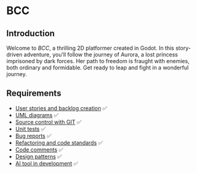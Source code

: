 # BCC

## Introduction
Welcome to $BCC$, a thrilling 2D platformer created in Godot. In this story-driven adventure, you’ll follow the journey of Aurora, a lost princess imprisoned by dark forces. Her path to freedom is fraught with enemies, both ordinary and formidable. Get ready to leap and fight in a wonderful journey.

## Requirements
- [User stories and backlog creation](https://github.com/Mex777/BCC/wiki/User-stories) :white_check_mark: 
- [UML diagrams](https://github.com/Mex777/BCC/wiki/UML-diagrams) :white_check_mark: 
- [Source control with GIT](https://github.com/Mex777/BCC/wiki/Source-Control) :white_check_mark:
- [Unit tests](https://github.com/Mex777/BCC/wiki/Unit-tests) :white_check_mark:
- [Bug reports](https://github.com/Mex777/BCC/wiki/Bug-reports) :white_check_mark:
- [Refactoring and code standards](https://github.com/Mex777/BCC/wiki/Refactoring-and-Code-Standards) :white_check_mark:
- [Code comments](https://github.com/Mex777/BCC/wiki/Code-comments) :white_check_mark:
- [Design patterns](https://github.com/Mex777/BCC/wiki/Design-Patterns) :white_check_mark:
- [AI tool in development](https://github.com/Mex777/BCC/wiki/AI-usage) :white_check_mark:

